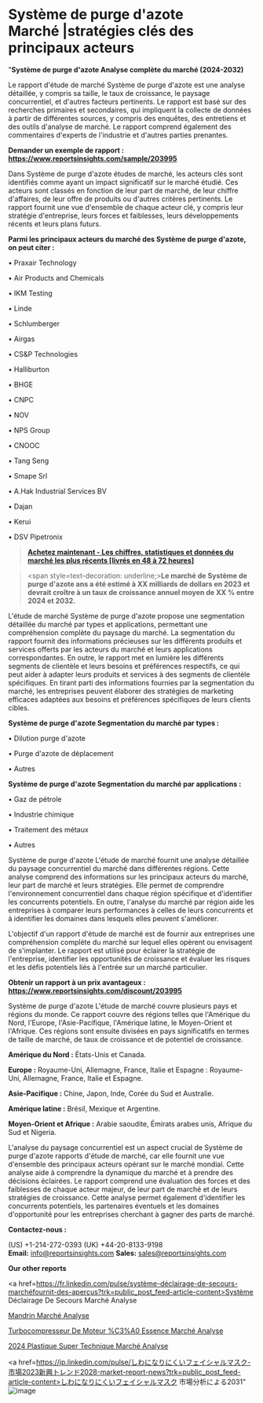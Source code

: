 # Système de purge d'azote Marché |stratégies clés des principaux acteurs

"<strong>Système de purge d'azote Analyse complète du marché (2024-2032)</strong>

Le rapport d'étude de marché Système de purge d'azote est une analyse détaillée, y compris sa taille, le taux de croissance, le paysage concurrentiel, et d'autres facteurs pertinents. Le rapport est basé sur des recherches primaires et secondaires, qui impliquent la collecte de données à partir de différentes sources, y compris des enquêtes, des entretiens et des outils d'analyse de marché. Le rapport comprend également des commentaires d'experts de l'industrie et d'autres parties prenantes.

<strong>Demander un exemple de rapport : </strong><strong><a href=https://www.reportsinsights.com/sample/203995>https://www.reportsinsights.com/sample/203995</a></strong>

Dans Système de purge d'azote études de marché, les acteurs clés sont identifiés comme ayant un impact significatif sur le marché étudié. Ces acteurs sont classés en fonction de leur part de marché, de leur chiffre d'affaires, de leur offre de produits ou d'autres critères pertinents. Le rapport fournit une vue d'ensemble de chaque acteur clé, y compris leur stratégie d'entreprise, leurs forces et faiblesses, leurs développements récents et leurs plans futurs.

<strong>Parmi les principaux acteurs du marché des Système de purge d'azote, on peut citer :</strong>

• Praxair Technology

• Air Products and Chemicals

• IKM Testing

• Linde

• Schlumberger

• Airgas

• CS&P Technologies

• Halliburton

• BHGE

• CNPC

• NOV

• NPS Group

• CNOOC

• Tang Seng

• Smape Srl 

• A.Hak Industrial Services BV

• Dajan

• Kerui

• DSV Pipetronix

<blockquote><a href=https://reportsinsights.com/buynow/203995><span style=text-decoration: underline;><strong>Achetez maintenant - Les chiffres, statistiques et données du marché les plus récents [livrés en 48 à 72 heures]</strong></span></a></blockquote>
<blockquote>
<div class=group w-full text-gray-800 dark:text-gray-100 border-b border-black/10 dark:border-gray-900/50 bg-gray-50 dark:bg-[#444654]>
<div class=flex p-4 gap-4 text-base md:gap-6 md:max-w-2xl lg:max-w-xl xl:max-w-3xl md:py-6 lg:px-0 m-auto>
<div class=relative flex flex-col w-[calc(100%-50px)] gap-1 md:gap-3 lg:w-[calc(100%-115px)]>
<div class=flex flex-grow flex-col gap-3>
<div class=min-h-[20px] flex flex-col items-start gap-4 whitespace-pre-wrap break-words>
<div class=result-streaming markdown prose w-full break-words dark:prose-invert light>

<span style=text-decoration: underline;><strong>Le marché de Système de purge d'azote ans a été estimé à XX milliards de dollars en 2023 et devrait croître à un taux de croissance annuel moyen de XX % entre 2024 et 2032.</strong></span>

</div>
</div>
</div>
</div>
</div>
</div></blockquote>
L'étude de marché Système de purge d'azote propose une segmentation détaillée du marché par types et applications, permettant une compréhension complète du paysage du marché. La segmentation du rapport fournit des informations précieuses sur les différents produits et services offerts par les acteurs du marché et leurs applications correspondantes. En outre, le rapport met en lumière les différents segments de clientèle et leurs besoins et préférences respectifs, ce qui peut aider à adapter leurs produits et services à des segments de clientèle spécifiques. En tirant parti des informations fournies par la segmentation du marché, les entreprises peuvent élaborer des stratégies de marketing efficaces adaptées aux besoins et préférences spécifiques de leurs clients cibles.

<strong>Système de purge d'azote Segmentation du marché par types :</strong>

• Dilution purge d'azote

• Purge d'azote de déplacement

• Autres

<strong>Système de purge d'azote Segmentation du marché par applications :</strong>

• Gaz de pétrole

• Industrie chimique

• Traitement des métaux

• Autres

Système de purge d'azote L'étude de marché fournit une analyse détaillée du paysage concurrentiel du marché dans différentes régions. Cette analyse comprend des informations sur les principaux acteurs du marché, leur part de marché et leurs stratégies. Elle permet de comprendre l'environnement concurrentiel dans chaque région spécifique et d'identifier les concurrents potentiels. En outre, l'analyse du marché par région aide les entreprises à comparer leurs performances à celles de leurs concurrents et à identifier les domaines dans lesquels elles peuvent s'améliorer.

L'objectif d'un rapport d'étude de marché est de fournir aux entreprises une compréhension complète du marché sur lequel elles opèrent ou envisagent de s'implanter. Le rapport est utilisé pour éclairer la stratégie de l'entreprise, identifier les opportunités de croissance et évaluer les risques et les défis potentiels liés à l'entrée sur un marché particulier.

<strong>Obtenir un rapport à un prix avantageux : <a href=https://www.reportsinsights.com/discount/203995>https://www.reportsinsights.com/discount/203995</a></strong>

Système de purge d'azote L'étude de marché couvre plusieurs pays et régions du monde. Ce rapport couvre des régions telles que l'Amérique du Nord, l'Europe, l'Asie-Pacifique, l'Amérique latine, le Moyen-Orient et l'Afrique. Ces régions sont ensuite divisées en pays significatifs en termes de taille de marché, de taux de croissance et de potentiel de croissance.

<strong>Amérique du Nord :</strong> États-Unis et Canada.

<strong>Europe :</strong> Royaume-Uni, Allemagne, France, Italie et Espagne : Royaume-Uni, Allemagne, France, Italie et Espagne.

<strong>Asie-Pacifique :</strong> Chine, Japon, Inde, Corée du Sud et Australie.

<strong>Amérique latine :</strong> Brésil, Mexique et Argentine.

<strong>Moyen-Orient et Afrique :</strong> Arabie saoudite, Émirats arabes unis, Afrique du Sud et Nigeria.

L'analyse du paysage concurrentiel est un aspect crucial de Système de purge d'azote rapports d'étude de marché, car elle fournit une vue d'ensemble des principaux acteurs opérant sur le marché mondial. Cette analyse aide à comprendre la dynamique du marché et à prendre des décisions éclairées. Le rapport comprend une évaluation des forces et des faiblesses de chaque acteur majeur, de leur part de marché et de leurs stratégies de croissance. Cette analyse permet également d'identifier les concurrents potentiels, les partenaires éventuels et les domaines d'opportunité pour les entreprises cherchant à gagner des parts de marché.

<strong>Contactez-nous :</strong>

(US) +1-214-272-0393
(UK) +44-20-8133-9198
<strong>Email:</strong> <a>info@reportsinsights.com</a>
<strong>Sales:</strong> <a>sales@reportsinsights.com</a>

<strong>Our other reports</strong>

<a href=https://fr.linkedin.com/pulse/système-déclairage-de-secours-marchéfournit-des-aperçus?trk=public_post_feed-article-content>Système Déclairage De Secours Marché Analyse</a>

<a href=https://www.linkedin.com/pulse/mandrin-march%C3%A9-taille-part-perspectives-ctslf/>Mandrin Marché Analyse</a>

<a href=https://www.linkedin.com/pulse/turbocompresseur-de-moteur-%C3%A0-essence-march%C3%A9-rv0mf/>Turbocompresseur De Moteur %C3%A0 Essence Marché Analyse</a>

<a href=https://www.linkedin.com/pulse/2024-plastique-super-technique-march%C3%A9-segmentation-afysc/>2024 Plastique Super Technique Marché Analyse</a>

<a href=https://jp.linkedin.com/pulse/しわになりにくいフェイシャルマスク-市場2023新興トレンド2028-market-report-news?trk=public_post_feed-article-content>しわになりにくいフェイシャルマスク 市場分析による2031</a>"
![image](https://github.com/daminid12/RImarketTech/assets/158430485/182a9f67-9fb9-4d45-9e0d-be28e576b003)
